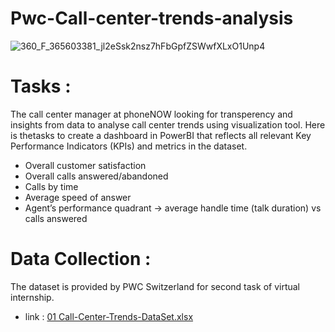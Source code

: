 # Pwc-Call-center-trends-analysis
![360_F_365603381_jl2eSsk2nsz7hFbGpfZSWwfXLxO1Unp4](https://user-images.githubusercontent.com/98810351/210161480-b274bab1-e101-404f-b480-42008c949bbf.jpg)
# Tasks :
The call center manager at phoneNOW looking for transperency and insights from data to analyse call center trends using visualization tool.
Here is thetasks to create a dashboard in PowerBI that reflects all relevant Key Performance Indicators (KPIs) and metrics in the dataset. 
- Overall customer satisfaction
- Overall calls answered/abandoned
- Calls by time
- Average speed of answer
- Agent’s performance quadrant -> average handle time (talk duration) vs calls answered
# Data Collection :
The dataset is provided by PWC Switzerland for second task of virtual internship.
- link : [01 Call-Center-Trends-DataSet.xlsx](https://github.com/mausumi45/Pwc-Call-center-trends-analysis/files/10328341/01.Call-Center-Trends-DataSet.xlsx)

